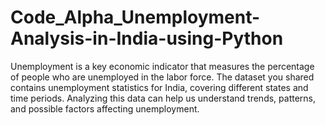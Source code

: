 # Code_Alpha_Unemployment-Analysis-in-India-using-Python
Unemployment is a key economic indicator that measures the percentage of people who are unemployed in the labor force. The dataset you shared contains unemployment statistics for India, covering different states and time periods. Analyzing this data can help us understand trends, patterns, and possible factors affecting unemployment.
